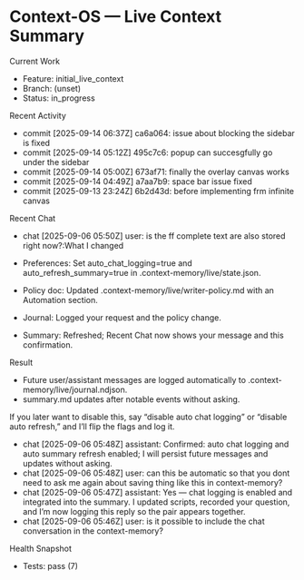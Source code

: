 # Context-OS — Live Context Summary

Current Work
- Feature: initial_live_context
- Branch: (unset)
- Status: in_progress

Recent Activity
- commit [2025-09-14 06:37Z] ca6a064: issue about blocking the sidebar is fixed
- commit [2025-09-14 05:12Z] 495c7c6: popup can succesgfully go under the sidebar
- commit [2025-09-14 05:00Z] 673af71: finally the overlay canvas works
- commit [2025-09-14 04:49Z] a7aa7b9: space bar issue fixed
- commit [2025-09-13 23:24Z] 6b2d43d: before implementing frm infinite canvas

Recent Chat
- chat [2025-09-06 05:50Z] user: is the ff complete text are also stored right now?:What I changed

- Preferences: Set auto_chat_logging=true and auto_refresh_summary=true in .context-memory/live/state.json.
- Policy doc: Updated .context-memory/live/writer-policy.md with an Automation section.
- Journal: Logged your request and the policy change.
- Summary: Refreshed; Recent Chat now shows your message and this confirmation.

Result

- Future user/assistant messages are logged automatically to .context-memory/live/journal.ndjson.
- summary.md updates after notable events without asking.

If you later want to disable this, say “disable auto chat logging” or “disable auto refresh,” and I’ll flip the
flags and log it.

- chat [2025-09-06 05:48Z] assistant: Confirmed: auto chat logging and auto summary refresh enabled; I will persist future messages and updates without asking.
- chat [2025-09-06 05:48Z] user: can this be automatic so that you dont need to ask me again about saving thing like this in context-memory?
- chat [2025-09-06 05:47Z] assistant: Yes — chat logging is enabled and integrated into the summary. I updated scripts, recorded your question, and I’m now logging this reply so the pair appears together.
- chat [2025-09-06 05:46Z] user: is it possible to include the chat conversation in the context-memory?

Health Snapshot
- Tests: pass (7)
